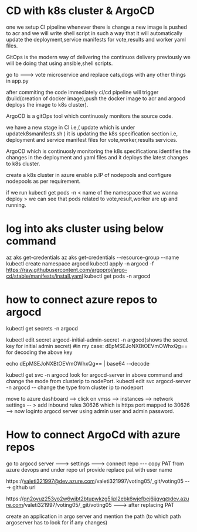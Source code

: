 # CD with  k8s cluster & ArgoCD

one we setup CI pipeline whenever there is change a  new image is pushed to acr and we will write shell script in such a way that
it will automatically update the deployment,service manifests for vote,results and worker yaml files.

GitOps is the modern way of delivering the continuos delivery previously we will be doing that using ansible,shell scripts.

go to ---> vote microservice and replace cats,dogs with any other things in app.py 

after commiting the code immediately ci/cd pipeline will trigger (build(creation of docker image),push the docker image to acr and argocd deploys the image to k8s cluster).


ArgoCD is a gitOps tool which continuosly monitors the source code.

we have a new stage in CI i.e,( update which is under updatek8smanifests.sh  ) it is updating the k8s specification section i.e, deployment and service manifest files for vote,worker,results services.

ArgoCD which is continuosly monitoring the k8s specifications identifies the changes in the deployment and yaml files and it deploys the latest changes to k8s cluster.

create a k8s cluster in azure enable p.IP of nodepools and configure nodepools as per requirement.


if we run kubectl get pods -n < name of the namespace that we wanna deploy > we can see that pods related to vote,result,worker are up and running.


# log into aks cluster using below command
az aks get-credentials az aks get-credentials --resource-group <name of rg where we created k8s cluster> --name <name of the cluster we created in azure>
kubectl create namespace argocd
kubectl apply -n argocd -f https://raw.githubusercontent.com/argoproj/argo-cd/stable/manifests/install.yaml
kubectl get pods -n argocd

# how to connect azure repos to argocd

kubectl get secrets -n argocd

kubectl edit secret argocd-initial-admin-secret -n argocd(shows the secret key for initial admin secret) #in my case: dEpMSEJoNXBtOEVmOWhxQg==
for decoding the above key

echo dEpMSEJoNXBtOEVmOWhxQg== | base64 --decode 

kubectl get svc -n argocd
look for argocd-server in above command and change the mode from clusterip to nodePort.
kubectl edit svc argocd-server -n argocd -- change the type from  cluster ip to nodeport


move to azure dashboard --> click on vmss --> instances --> network settings -- > add inbound rules 30626 which is https port mapped to 30626 --> now loginto argocd server using admin user and admin password.

# How to connect ArgoCd with azure repos

go to argocd server ---> settings ---> connect repo --- copy PAT from azure devops and under repo url provide replace pat with user name

https://valeti321997@dev.azure.com/valeti321997/voting05/_git/voting05  ---> github url

https://qn2ovuz253yo2w6wjbt2btupwkzg5lipl2ebk6wjefbej6jjgvq@dev.azure.com/valeti321997/voting05/_git/voting05 ---> after replacing PAT

create an application in argo server and mention the path (to which path argoserver has to look for if any changes)






